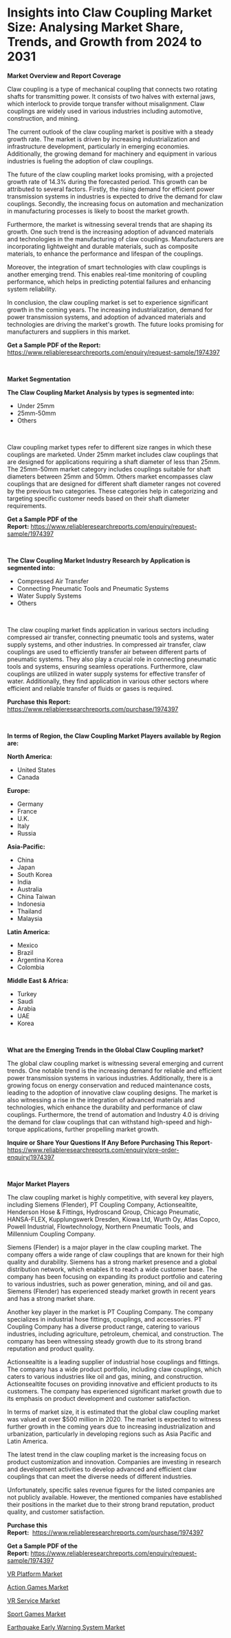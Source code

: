 <p><h1>Insights into Claw Coupling Market Size: Analysing Market Share, Trends, and Growth from 2024 to 2031</h1></p><p><strong>Market Overview and Report Coverage</strong></p>
<p><p>Claw coupling is a type of mechanical coupling that connects two rotating shafts for transmitting power. It consists of two halves with external jaws, which interlock to provide torque transfer without misalignment. Claw couplings are widely used in various industries including automotive, construction, and mining.</p><p>The current outlook of the claw coupling market is positive with a steady growth rate. The market is driven by increasing industrialization and infrastructure development, particularly in emerging economies. Additionally, the growing demand for machinery and equipment in various industries is fueling the adoption of claw couplings.</p><p>The future of the claw coupling market looks promising, with a projected growth rate of 14.3% during the forecasted period. This growth can be attributed to several factors. Firstly, the rising demand for efficient power transmission systems in industries is expected to drive the demand for claw couplings. Secondly, the increasing focus on automation and mechanization in manufacturing processes is likely to boost the market growth.</p><p>Furthermore, the market is witnessing several trends that are shaping its growth. One such trend is the increasing adoption of advanced materials and technologies in the manufacturing of claw couplings. Manufacturers are incorporating lightweight and durable materials, such as composite materials, to enhance the performance and lifespan of the couplings.</p><p>Moreover, the integration of smart technologies with claw couplings is another emerging trend. This enables real-time monitoring of coupling performance, which helps in predicting potential failures and enhancing system reliability.</p><p>In conclusion, the claw coupling market is set to experience significant growth in the coming years. The increasing industrialization, demand for power transmission systems, and adoption of advanced materials and technologies are driving the market's growth. The future looks promising for manufacturers and suppliers in this market.</p></p>
<p><strong>Get a Sample PDF of the Report:</strong> <a href="https://www.reliableresearchreports.com/enquiry/request-sample/1974397">https://www.reliableresearchreports.com/enquiry/request-sample/1974397</a></p>
<p>&nbsp;</p>
<p><strong>Market Segmentation</strong></p>
<p><strong>The Claw Coupling Market Analysis by types is segmented into:</strong></p>
<p><ul><li>Under 25mm</li><li>25mm-50mm</li><li>Others</li></ul></p>
<p>&nbsp;</p>
<p><p>Claw coupling market types refer to different size ranges in which these couplings are marketed. Under 25mm market includes claw couplings that are designed for applications requiring a shaft diameter of less than 25mm. The 25mm-50mm market category includes couplings suitable for shaft diameters between 25mm and 50mm. Others market encompasses claw couplings that are designed for different shaft diameter ranges not covered by the previous two categories. These categories help in categorizing and targeting specific customer needs based on their shaft diameter requirements.</p></p>
<p><strong>Get a Sample PDF of the Report:</strong>&nbsp;<a href="https://www.reliableresearchreports.com/enquiry/request-sample/1974397">https://www.reliableresearchreports.com/enquiry/request-sample/1974397</a></p>
<p>&nbsp;</p>
<p><strong>The Claw Coupling Market Industry Research by Application is segmented into:</strong></p>
<p><ul><li>Compressed Air Transfer</li><li>Connecting Pneumatic Tools and Pneumatic Systems</li><li>Water Supply Systems</li><li>Others</li></ul></p>
<p>&nbsp;</p>
<p><p>The claw coupling market finds application in various sectors including compressed air transfer, connecting pneumatic tools and systems, water supply systems, and other industries. In compressed air transfer, claw couplings are used to efficiently transfer air between different parts of pneumatic systems. They also play a crucial role in connecting pneumatic tools and systems, ensuring seamless operations. Furthermore, claw couplings are utilized in water supply systems for effective transfer of water. Additionally, they find application in various other sectors where efficient and reliable transfer of fluids or gases is required.</p></p>
<p><strong>Purchase this Report:</strong>&nbsp; <a href="https://www.reliableresearchreports.com/purchase/1974397">https://www.reliableresearchreports.com/purchase/1974397</a></p>
<p>&nbsp;</p>
<p><strong>In terms of Region, the Claw Coupling Market Players available by Region are:</strong></p>
<p>
    <p> <strong> North America: </strong>
        <ul>
            <li>United States</li>
            <li>Canada</li>
        </ul>
        </p> 
    <p> <strong> Europe: </strong>
        <ul>
            <li>Germany</li>
            <li>France</li>
            <li>U.K.</li>
            <li>Italy</li>
            <li>Russia</li>
        </ul>
        </p> 
    <p> <strong> Asia-Pacific: </strong>
        <ul>
            <li>China</li>
            <li>Japan</li>
            <li>South Korea</li>
            <li>India</li>
            <li>Australia</li>
            <li>China Taiwan</li>
            <li>Indonesia</li>
            <li>Thailand</li>
            <li>Malaysia</li>
        </ul>
        </p> 
    <p> <strong> Latin America: </strong>
        <ul>
            <li>Mexico</li>
            <li>Brazil</li>
            <li>Argentina Korea</li>
            <li>Colombia</li>
        </ul>
        </p> 
    <p> <strong> Middle East & Africa: </strong>
        <ul>
            <li>Turkey</li>
            <li>Saudi</li>
            <li>Arabia</li>
            <li>UAE</li>
            <li>Korea</li>
        </ul>
    </p>
    </p>
<p>&nbsp;</p>
<p><strong>What are the Emerging Trends in the Global Claw Coupling market?</strong></p>
<p><p>The global claw coupling market is witnessing several emerging and current trends. One notable trend is the increasing demand for reliable and efficient power transmission systems in various industries. Additionally, there is a growing focus on energy conservation and reduced maintenance costs, leading to the adoption of innovative claw coupling designs. The market is also witnessing a rise in the integration of advanced materials and technologies, which enhance the durability and performance of claw couplings. Furthermore, the trend of automation and Industry 4.0 is driving the demand for claw couplings that can withstand high-speed and high-torque applications, further propelling market growth.</p></p>
<p><strong>Inquire or Share Your Questions If Any Before Purchasing This Report</strong>- <a href="https://www.reliableresearchreports.com/enquiry/pre-order-enquiry/1974397">https://www.reliableresearchreports.com/enquiry/pre-order-enquiry/1974397</a></p>
<p>&nbsp;</p>
<p><strong>Major Market Players</strong></p>
<p><p>The claw coupling market is highly competitive, with several key players, including Siemens (Flender), PT Coupling Company, Actionsealtite, Henderson Hose & Fittings, Hydroscand Group, Chicago Pneumatic, HANSA-FLEX, Kupplungswerk Dresden, Kiowa Ltd, Wurth Oy, Atlas Copco, Powell Industrial, Flowtechnology, Northern Pneumatic Tools, and Millennium Coupling Company. </p><p>Siemens (Flender) is a major player in the claw coupling market. The company offers a wide range of claw couplings that are known for their high quality and durability. Siemens has a strong market presence and a global distribution network, which enables it to reach a wide customer base. The company has been focusing on expanding its product portfolio and catering to various industries, such as power generation, mining, and oil and gas. Siemens (Flender) has experienced steady market growth in recent years and has a strong market share.</p><p>Another key player in the market is PT Coupling Company. The company specializes in industrial hose fittings, couplings, and accessories. PT Coupling Company has a diverse product range, catering to various industries, including agriculture, petroleum, chemical, and construction. The company has been witnessing steady growth due to its strong brand reputation and product quality.</p><p>Actionsealtite is a leading supplier of industrial hose couplings and fittings. The company has a wide product portfolio, including claw couplings, which caters to various industries like oil and gas, mining, and construction. Actionsealtite focuses on providing innovative and efficient products to its customers. The company has experienced significant market growth due to its emphasis on product development and customer satisfaction.</p><p>In terms of market size, it is estimated that the global claw coupling market was valued at over $500 million in 2020. The market is expected to witness further growth in the coming years due to increasing industrialization and urbanization, particularly in developing regions such as Asia Pacific and Latin America.</p><p>The latest trend in the claw coupling market is the increasing focus on product customization and innovation. Companies are investing in research and development activities to develop advanced and efficient claw couplings that can meet the diverse needs of different industries.</p><p>Unfortunately, specific sales revenue figures for the listed companies are not publicly available. However, the mentioned companies have established their positions in the market due to their strong brand reputation, product quality, and customer satisfaction.</p></p>
<p><strong>Purchase this Report:</strong>&nbsp;&nbsp;<a href="https://www.reliableresearchreports.com/purchase/1974397">https://www.reliableresearchreports.com/purchase/1974397</a></p>
<p></p>
<p><strong>Get a Sample PDF of the Report:</strong>&nbsp;<a href="https://www.reliableresearchreports.com/enquiry/request-sample/1974397">https://www.reliableresearchreports.com/enquiry/request-sample/1974397</a></p>
<p><p><a href="https://medium.com/@dioncollins8227/vr-platform-market-insight-market-trends-growth-forecasted-from-2023-to-2030-0ec57b020184">VR Platform Market</a></p><p><a href="https://medium.com/@dioncollins8227/action-games-market-share-evolution-and-market-growth-trends-2023-2030-7ec39cb2a87a">Action Games Market</a></p><p><a href="https://medium.com/@dioncollins8227/vr-service-nbsp-market-focuses-on-market-share-size-and-projected-forecast-till-2030-c686613cf0df">VR Service Market</a></p><p><a href="https://medium.com/@dioncollins8227/analyzing-sport-games-market-global-industry-perspective-and-forecast-2023-to-2030-319fe4bf6ed6">Sport Games Market</a></p><p><a href="https://medium.com/@dioncollins8227/earthquake-early-warning-system-market-furnishes-information-on-market-share-market-trends-and-318a335d76c3">Earthquake Early Warning System Market</a></p></p>